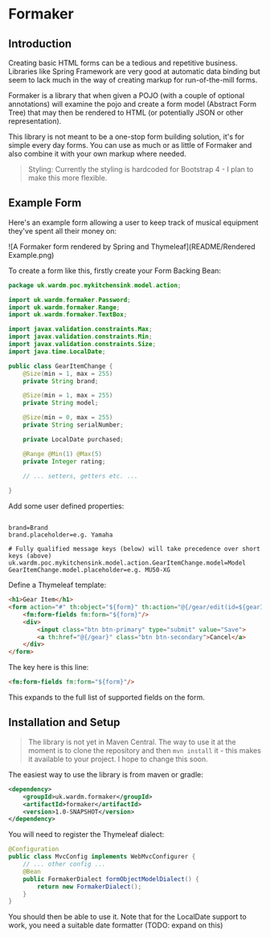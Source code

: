 # Formaker

## Introduction

Creating basic HTML forms can be a tedious and repetitive business.
Libraries like Spring Framework are very good at automatic data binding but seem
to lack much in the way of creating markup for run-of-the-mill forms.

Formaker is a library that when given a POJO (with a couple of optional annotations) will
examine the pojo and create a form model (Abstract Form Tree) that may then be rendered
to HTML (or potentially JSON or other representation).

This library is not meant to be a one-stop form building solution, it's for simple every day
forms. You can use as much or as little of Formaker and also combine it with your own
markup where needed.

> Styling: Currently the styling is hardcoded for Bootstrap 4 - I plan to make this more flexible.

## Example Form
 
Here's an example form allowing a user to keep track of musical equipment they've spent all their money on:

![A Formaker form rendered by Spring and Thymeleaf](README/Rendered Example.png)

To create a form like this, firstly create your Form Backing Bean:

```java
package uk.wardm.poc.mykitchensink.model.action;

import uk.wardm.formaker.Password;
import uk.wardm.formaker.Range;
import uk.wardm.formaker.TextBox;

import javax.validation.constraints.Max;
import javax.validation.constraints.Min;
import javax.validation.constraints.Size;
import java.time.LocalDate;

public class GearItemChange {
    @Size(min = 1, max = 255)
    private String brand;

    @Size(min = 1, max = 255)
    private String model;

    @Size(min = 0, max = 255)
    private String serialNumber;

    private LocalDate purchased;

    @Range @Min(1) @Max(5)
    private Integer rating;
    
    // ... setters, getters etc. ...

}
```

Add some user defined properties:

```properties

brand=Brand
brand.placeholder=e.g. Yamaha

# Fully qualified message keys (below) will take precedence over short keys (above)
uk.wardm.poc.mykitchensink.model.action.GearItemChange.model=Model
GearItemChange.model.placeholder=e.g. MU50-XG
```

Define a Thymeleaf template:
```html
<h1>Gear Item</h1>
<form action="#" th:object="${form}" th:action="@{/gear/edit(id=${gearId})}" method="post">
    <fm:form-fields fm:form="${form}"/>
    <div>
        <input class="btn btn-primary" type="submit" value="Save">
        <a th:href="@{/gear}" class="btn btn-secondary">Cancel</a>
    </div>
</form>
```

The key here is this line:

```html
<fm:form-fields fm:form="${form}"/>
```

This expands to the full list of supported fields on the form.


## Installation and Setup

> The library is not yet in Maven Central. The way to use it at the moment is to
> clone the repository and then `mvn install` it - this makes it available to your project.
> I hope to change this soon.

The easiest way to use the library is from maven or gradle:

```xml
<dependency>
    <groupId>uk.wardm.formaker</groupId>
    <artifactId>formaker</artifactId>
    <version>1.0-SNAPSHOT</version>
</dependency>
```

You will need to register the Thymeleaf dialect:

```java
@Configuration
public class MvcConfig implements WebMvcConfigurer {
    // ... other config ...
    @Bean
    public FormakerDialect formObjectModelDialect() {
        return new FormakerDialect();
    }
}
```

You should then be able to use it. Note that for the LocalDate support to work, you
need a suitable date formatter (TODO: expand on this)

